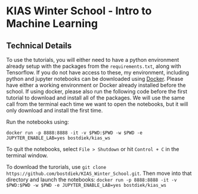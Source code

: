 # KIAS Winter School - Intro to Machine Learning

## Technical Details
To use the tutorials, you will either need to have a python environment already setup with the packages from the `requirements.txt`, along with Tensorflow. If you do not have access to these, my environment, including python and jupyter notebooks can be downloaded using [Docker](https://www.docker.com/products/docker-desktop). Please have either a working environment or Docker already installed before the school. If using docker, please also run the following code before the first tutorial to download and install all of the packages. We will use the same call from the terminal each time we want to open the notebooks, but it will only download and install the first time.

Run the notebooks using:
```
docker run -p 8888:8888 -it -v $PWD:$PWD -w $PWD -e JUPYTER_ENABLE_LAB=yes bostdiek/kias_ws
```

To quit the notebooks, select `File > Shutdown` or hit `Control + C` in the terminal window.

To download the turorials, use
```git clone https://github.com/bostdiek/KIAS_Winter_School.git```.
Then move into that directory and launch the notebooks: `docker run -p 8888:8888 -it -v $PWD:$PWD -w $PWD -e JUPYTER_ENABLE_LAB=yes bostdiek/kias_ws`
